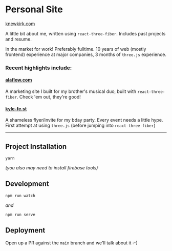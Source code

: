 # Personal Site

[knewkirk.com](knewkirk.com)

A little bit about me, written using `react-three-fiber`. Includes past projects and resume.

In the market for work! Preferably fulltime. 10 years of web (mostly frontend) experience at major companies, 3 months of `three.js` experience.

### Recent highlights include:
#### [alaflow.com](alaflow.com)
A marketing site I built for my brother's musical duo, built with `react-three-fiber`. Check 'em out, they're good!

#### [kyle-fe.st](kyle-fe.st)
A shameless flyer/invite for my bday party. Every event needs a little hype. First attempt at using `three.js` (before jumping into `react-three-fiber`)

---

## Project Installation
`yarn`

 _(you also may need to install firebase tools)_

 ## Development
 `npm run watch`

_and_

`npm run serve`


## Deployment
Open up a PR against the `main` branch and we'll talk about it :-)
